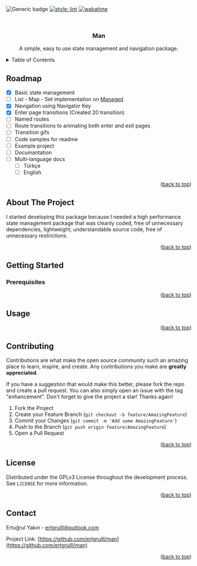 
<div id="top"></div>

![Generic badge](https://img.shields.io/badge/Status-Development-orange.svg) [![style: lint](https://img.shields.io/badge/style-lint-4BC0F5.svg)](https://pub.dev/packages/lint) [![wakatime](https://wakatime.com/badge/user/9d195fb9-343f-40d6-9803-21db49aef0ba/project/4b9e673c-08ac-445e-9cc1-a4f5650616a6.svg)](https://wakatime.com/badge/user/9d195fb9-343f-40d6-9803-21db49aef0ba/project/4b9e673c-08ac-445e-9cc1-a4f5650616a6)


<br />
<div align="center">
  <h3 align="center">Man</h3>
  <p align="center">
    A simple, easy to use state management and navigation package.
  </p>
</div>



<!-- TABLE OF CONTENTS -->
<details>
  <summary>Table of Contents</summary>
  <ol>
      <li><a href="#roadmap">Roadmap</a></li>
    <li>
      <a href="#about-the-project">About The Project</a>
    </li>
    <li>
      <a href="#getting-started">Getting Started</a>
    </li>
    <li><a href="#usage">Usage</a></li>
    <li><a href="#contributing">Contributing</a></li>
    <li><a href="#license">License</a></li>
    <li><a href="#contact">Contact</a></li>
  </ol>
</details>

## Roadmap
- [x] Basic state management
- [ ] List - Map - Set implementation on [Managed](https://github.com/ertgrulll/man/blob/master/lib/src/state_manager/managed/managed_imp.dart)
- [x] Navigation using Navigator Key
- [x] Enter page transitions (Created 20 transition)
- [ ] Named routes
- [ ] Route transitions to animating both enter and exit pages 
- [ ] Transition gifs 
- [ ]  Code samples for readme
- [ ] Example project 
- [ ] Documantation
- [ ] Multi-language docs
    - [ ] Türkçe
    - [ ] English

<p align="right">(<a href="#top">back to top</a>)</p>


## About The Project

I started developing this package because I needed a high performance state management package that was cleanly coded, free of unnecessary dependencies, lightweight, understandable source code, free of unnecessary restrictions.

<p align="right">(<a href="#top">back to top</a>)</p>



<!-- GETTING STARTED -->
## Getting Started

### Prerequisites

<p align="right">(<a href="#top">back to top</a>)</p>



<!-- USAGE EXAMPLES -->
## Usage



<p align="right">(<a href="#top">back to top</a>)</p>

## Contributing

Contributions are what make the open source community such an amazing place to learn, inspire, and create. Any contributions you make are **greatly appreciated**.

If you have a suggestion that would make this better, please fork the repo and create a pull request. You can also simply open an issue with the tag "enhancement".
Don't forget to give the project a star! Thanks again!

1. Fork the Project
2. Create your Feature Branch (`git checkout -b feature/AmazingFeature`)
3. Commit your Changes (`git commit -m 'Add some AmazingFeature'`)
4. Push to the Branch (`git push origin feature/AmazingFeature`)
5. Open a Pull Request

<p align="right">(<a href="#top">back to top</a>)</p>


## License

Distributed under the GPLv3 License throughout the development process. See `LICENSE` for more information.

<p align="right">(<a href="#top">back to top</a>)</p>


## Contact

Ertuğrul Yakın - ertgrulll@outlook.com

Project Link: [https://github.com/ertgrulll/man](https://github.com/ertgrulll/man)

<p align="right">(<a href="#top">back to top</a>)</p>